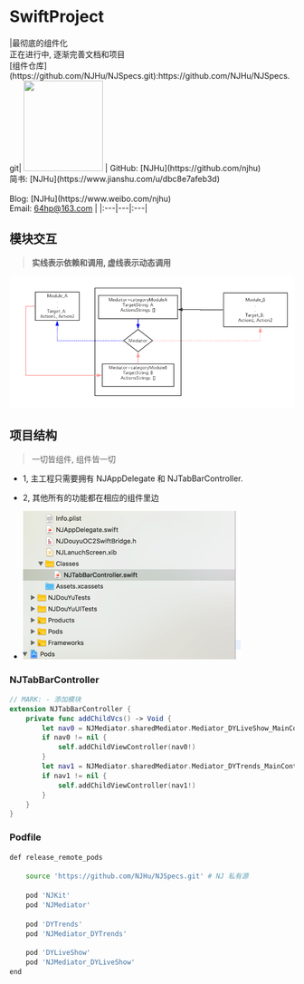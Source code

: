 <h1>SwiftProject</h1>
|最彻底的组件化<br>正在进行中, 逐渐完善文档和项目<br> [组件仓库](https://github.com/NJHu/NJSpecs.git):https://github.com/NJHu/NJSpecs.git| <img src="https://raw.githubusercontent.com/NJHu/iOSProject/master/images/nj.jpg" width="140px" height="160px" onclick="javascript:void(0);"/> | GitHub: [NJHu](https://github.com/njhu)<br>简书: [NJHu](https://www.jianshu.com/u/dbc8e7afeb3d)<br><br>Blog: [NJHu](https://www.weibo.com/njhu)<br>Email: <a href="64hp@163.com">64hp@163.com</a> |
|:---|---|:---|


## 模块交互
> **实线表示依赖和调用, 虚线表示动态调用**

![](./images/mediator.png)

## 项目结构
> 一切皆组件, 组件皆一切

- 1, 主工程只需要拥有 NJAppDelegate 和 NJTabBarController. 
- 2, 其他所有的功能都在相应的组件里边

- ![](./images/Swiftmulu.png)

### NJTabBarController

``` swift
// MARK: - 添加模块
extension NJTabBarController {
    private func addChildVcs() -> Void {
        let nav0 = NJMediator.sharedMediator.Mediator_DYLiveShow_MainController()
        if nav0 != nil {
            self.addChildViewController(nav0!)
        }
        let nav1 = NJMediator.sharedMediator.Mediator_DYTrends_MainController()
        if nav1 != nil {
            self.addChildViewController(nav1!)
        }
    }
}
```

### Podfile

```bash
def release_remote_pods
    
    source 'https://github.com/NJHu/NJSpecs.git' # NJ 私有源
    
    pod 'NJKit'
    pod 'NJMediator'
    
    pod 'DYTrends'
    pod 'NJMediator_DYTrends'
    
    pod 'DYLiveShow'
    pod 'NJMediator_DYLiveShow'
end
```
